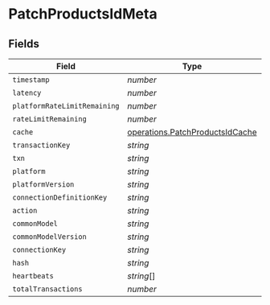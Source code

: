 # PatchProductsIdMeta


## Fields

| Field                                                                              | Type                                                                               | Required                                                                           | Description                                                                        |
| ---------------------------------------------------------------------------------- | ---------------------------------------------------------------------------------- | ---------------------------------------------------------------------------------- | ---------------------------------------------------------------------------------- |
| `timestamp`                                                                        | *number*                                                                           | :heavy_minus_sign:                                                                 | N/A                                                                                |
| `latency`                                                                          | *number*                                                                           | :heavy_minus_sign:                                                                 | N/A                                                                                |
| `platformRateLimitRemaining`                                                       | *number*                                                                           | :heavy_minus_sign:                                                                 | N/A                                                                                |
| `rateLimitRemaining`                                                               | *number*                                                                           | :heavy_minus_sign:                                                                 | N/A                                                                                |
| `cache`                                                                            | [operations.PatchProductsIdCache](../../models/operations/patchproductsidcache.md) | :heavy_minus_sign:                                                                 | N/A                                                                                |
| `transactionKey`                                                                   | *string*                                                                           | :heavy_minus_sign:                                                                 | N/A                                                                                |
| `txn`                                                                              | *string*                                                                           | :heavy_minus_sign:                                                                 | N/A                                                                                |
| `platform`                                                                         | *string*                                                                           | :heavy_minus_sign:                                                                 | N/A                                                                                |
| `platformVersion`                                                                  | *string*                                                                           | :heavy_minus_sign:                                                                 | N/A                                                                                |
| `connectionDefinitionKey`                                                          | *string*                                                                           | :heavy_minus_sign:                                                                 | N/A                                                                                |
| `action`                                                                           | *string*                                                                           | :heavy_minus_sign:                                                                 | N/A                                                                                |
| `commonModel`                                                                      | *string*                                                                           | :heavy_minus_sign:                                                                 | N/A                                                                                |
| `commonModelVersion`                                                               | *string*                                                                           | :heavy_minus_sign:                                                                 | N/A                                                                                |
| `connectionKey`                                                                    | *string*                                                                           | :heavy_minus_sign:                                                                 | N/A                                                                                |
| `hash`                                                                             | *string*                                                                           | :heavy_minus_sign:                                                                 | N/A                                                                                |
| `heartbeats`                                                                       | *string*[]                                                                         | :heavy_minus_sign:                                                                 | N/A                                                                                |
| `totalTransactions`                                                                | *number*                                                                           | :heavy_minus_sign:                                                                 | N/A                                                                                |